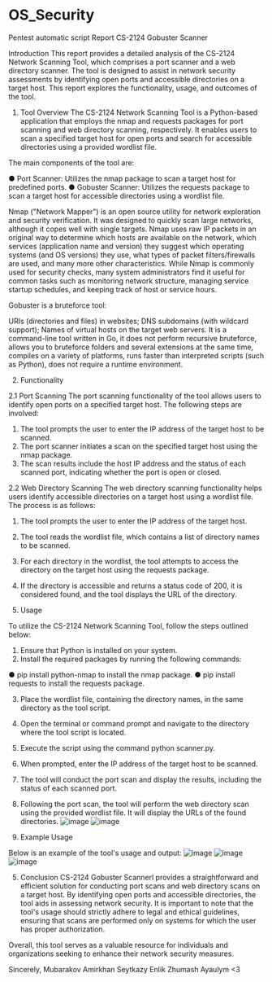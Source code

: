 # OS_Security
Pentest automatic script
Report
CS-2124 Gobuster Scanner

Introduction
This report provides a detailed analysis of the CS-2124 Network Scanning Tool, which comprises a port scanner and a web directory scanner. The tool is designed to assist in network security assessments by identifying open ports and accessible directories on a target host. This report explores the functionality, usage, and outcomes of the tool.


1. Tool Overview
The CS-2124 Network Scanning Tool is a Python-based application that employs the nmap and requests packages for port scanning and web directory scanning, respectively. It enables users to scan a specified target host for open ports and search for accessible directories using a provided wordlist file.

The main components of the tool are:

●	Port Scanner: Utilizes the nmap package to scan a target host for predefined ports.
●	Gobuster Scanner: Utilizes the requests package to scan a target host for accessible directories using a wordlist file.

Nmap ("Network Mapper") is an open source utility for network exploration and security verification. It was designed to quickly scan large networks, although it copes well with single targets. Nmap uses raw IP packets in an original way to determine which hosts are available on the network, which services (application name and version) they suggest which operating systems (and OS versions) they use, what types of packet filters/firewalls are used, and many more other characteristics. While Nmap is commonly used for security checks, many system administrators find it useful for common tasks such as monitoring network structure, managing service startup schedules, and keeping track of host or service hours.

Gobuster is a bruteforce tool:

URIs (directories and files) in websites;
DNS subdomains (with wildcard support);
Names of virtual hosts on the target web servers.
It is a command-line tool written in Go, it does not perform recursive bruteforce, allows you to bruteforce folders and several extensions at the same time, compiles on a variety of platforms, runs faster than interpreted scripts (such as Python), does not require a runtime environment.



2. Functionality

2.1 Port Scanning
The port scanning functionality of the tool allows users to identify open ports on a specified target host. The following steps are involved:

1.	The tool prompts the user to enter the IP address of the target host to be scanned.
2.	The port scanner initiates a scan on the specified target host using the nmap package.
3.	The scan results include the host IP address and the status of each scanned port, indicating whether the port is open or closed.

2.2 Web Directory Scanning
The web directory scanning functionality helps users identify accessible directories on a target host using a wordlist file. The process is as follows:

1.	The tool prompts the user to enter the IP address of the target host.
2.	The tool reads the wordlist file, which contains a list of directory names to be scanned.
3.	For each directory in the wordlist, the tool attempts to access the directory on the target host using the requests package.
4.	If the directory is accessible and returns a status code of 200, it is considered found, and the tool displays the URL of the directory.

3. Usage

To utilize the CS-2124 Network Scanning Tool, follow the steps outlined below:

1.	Ensure that Python is installed on your system.
2.	Install the required packages by running the following commands:

●	pip install python-nmap to install the nmap package.
●	pip install requests to install the requests package.

3.	Place the wordlist file, containing the directory names, in the same directory as the tool script.
4.	Open the terminal or command prompt and navigate to the directory where the tool script is located.
5.	Execute the script using the command python scanner.py.
6.	When prompted, enter the IP address of the target host to be scanned.
7.	The tool will conduct the port scan and display the results, including the status of each scanned port.
8.	Following the port scan, the tool will perform the web directory scan using the provided wordlist file. It will display the URLs of the found directories.
![image](https://github.com/vshigimoto/OS_Security/assets/134386020/8828b43d-b24f-4871-bf83-2e14667a288d)
![image](https://github.com/vshigimoto/OS_Security/assets/134386020/48b5b017-90f8-4880-bf6a-b3a5252f0c42)



 

4. Example Usage

Below is an example of the tool's usage and output:
![image](https://github.com/vshigimoto/OS_Security/assets/134386020/c2043a48-8504-4305-bae7-dae46379b1ee)
![image](https://github.com/vshigimoto/OS_Security/assets/134386020/8423c4a9-8a5a-4131-8414-57728679fa15)
![image](https://github.com/vshigimoto/OS_Security/assets/134386020/8b0934ec-01aa-4e09-b372-6db9f8487aa6)


 

 

5. Conclusion
CS-2124 Gobuster Scannerl provides a straightforward and efficient solution for conducting port scans and web directory scans on a target host. By identifying open ports and accessible directories, the tool aids in assessing network security. It is important to note that the tool's usage should strictly adhere to legal and ethical guidelines, ensuring that scans are performed only on systems for which the user has proper authorization.

Overall, this tool serves as a valuable resource for individuals and organizations seeking to enhance their network security measures.

Sincerely, 
Mubarakov Amirkhan
Seytkazy Enlik
Zhumash Ayaulym
<3


